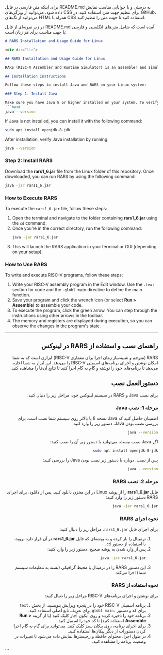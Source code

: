 برای اینکه متن فارسی در فایل README.md به درستی و با خوانایی مناسب نمایش داده شود، می‌توانید از ویژگی‌های CSS برای تنظیم جهت متن استفاده کنید. در GitHub، می‌توانید از تگ‌های HTML همراه با CSS استفاده کنید تا جهت متن را تنظیم کنید. 

در زیر نمونه‌ای از فایل README.md آمده است که شامل متن‌های انگلیسی و فارسی با جهت مناسب برای هر زبان است:

```markdown
# RARS Installation and Usage Guide for Linux

<div dir="ltr">

## RARS Installation and Usage Guide for Linux

RARS (RISC-V Assembler and Runtime Simulator) is an assembler and simulator for the RISC-V architecture. You can write and execute RISC-V assembly programs with the ability to step through them and observe the results.

## Installation Instructions

Follow these steps to install Java and RARS on your Linux system:

### Step 1: Install Java

Make sure you have Java 8 or higher installed on your system. To verify if Java is installed, run the following command:
```bash
java --version
```
If Java is not installed, you can install it with the following command:
```bash
sudo apt install openjdk-8-jdk
```
After installation, verify Java installation by running:
```bash
java --version
```

### Step 2: Install RARS

Download the **rars1_6.jar** file from the Linux folder of this repository. Once downloaded, you can run RARS by using the following command:
```bash
java -jar rars1_6.jar
```

### How to Execute RARS

To execute the `rars1_6.jar` file, follow these steps:
1. Open the terminal and navigate to the folder containing **rars1_6.jar** using the `cd` command.
2. Once you're in the correct directory, run the following command:
    ```bash
    java -jar rars1_6.jar
    ```
3. This will launch the RARS application in your terminal or GUI (depending on your setup).

### How to Use RARS

To write and execute RISC-V programs, follow these steps:
1. Write your RISC-V assembly program in the Edit window. Use the `.text` section for code and the `.globl main` directive to define the main function.
2. Save your program and click the wrench icon (or select **Run > Assemble**) to assemble your code.
3. To execute the program, click the green arrow. You can step through the instructions using other arrows in the toolbar.
4. The memory and registers are displayed during execution, so you can observe the changes in the program's state.

</div>

---

<div dir="rtl">

## راهنمای نصب و استفاده از RARS در لینوکس

RARS (مترجم و شبیه‌ساز زمان اجرا برای معماری RISC-V) ابزاری است که به شما امکان نوشتن و اجرای برنامه‌های اسمبلی RISC-V را می‌دهد. این ابزار به شما اجازه می‌دهد تا برنامه‌های خود را نوشته و گام به گام اجرا کنید تا نتایج آن‌ها را مشاهده کنید.

## دستورالعمل نصب

برای نصب Java و RARS در سیستم لینوکس خود، مراحل زیر را دنبال کنید:

### مرحله 1: نصب Java

اطمینان حاصل کنید که Java نسخه 8 یا بالاتر روی سیستم شما نصب است. برای بررسی نصب بودن Java، دستور زیر را وارد کنید:
```bash
java --version
```
اگر Java نصب نیست، می‌توانید با دستور زیر آن را نصب کنید:
```bash
sudo apt install openjdk-8-jdk
```
پس از نصب، دوباره با دستور زیر نصب بودن Java را بررسی کنید:
```bash
java --version
```

### مرحله 2: نصب RARS

فایل **rars1_6.jar** را از پوشه Linux در این مخزن دانلود کنید. پس از دانلود، برای اجرای RARS دستور زیر را وارد کنید:
```bash
java -jar rars1_6.jar
```

### نحوه اجرای RARS

برای اجرای فایل `rars1_6.jar`، مراحل زیر را دنبال کنید:
1. ترمینال را باز کرده و به پوشه‌ای که فایل **rars1_6.jar** در آن قرار دارد بروید، با استفاده از دستور `cd`.
2. پس از وارد شدن به پوشه صحیح، دستور زیر را وارد کنید:
    ```bash
    java -jar rars1_6.jar
    ```
3. این دستور RARS را در ترمینال یا محیط گرافیکی (بسته به تنظیمات سیستم شما) اجرا می‌کند.

### نحوه استفاده از RARS

برای نوشتن و اجرای برنامه‌های RISC-V مراحل زیر را دنبال کنید:
1. برنامه اسمبلی RISC-V خود را در پنجره ویرایش بنویسید. از بخش `.text` برای کد و دستور `.globl main` برای تعریف تابع اصلی استفاده کنید.
2. برنامه خود را ذخیره کرده و روی آیکون آچار کلیک کنید (یا از گزینه **Run > Assemble** استفاده کنید) تا کد خود را اسمبل کنید.
3. برای اجرای برنامه، روی پیکان سبز کلیک کنید. می‌توانید برای گام به گام اجرا کردن دستورات از دیگر پیکان‌ها استفاده کنید.
4. در طول اجرا، محتوای حافظه و رجیسترها نمایش داده می‌شود تا تغییرات در وضعیت برنامه را مشاهده کنید.

</div>
```

